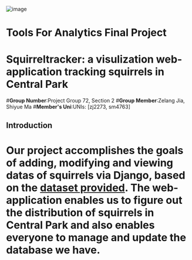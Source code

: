 ![image](https://github.com/ShiyueMasm4763/Squirreltrack/mysite/raw/master/image_folder/squirrel.jpg)
# Tools For Analytics Final Project
# Squirreltracker: a visulization web-application tracking squirrels in Central Park

#**Group Number**:Project Group 72, Section 2
#**Group Member**:Zelang Jia, Shiyue Ma
#**Member's Uni**:UNIs: [zj2273, sm4763]

## Introduction

Our project accomplishes the goals of adding, modifying and viewing datas of squirrels via Django, based on the [**dataset provided**](https://github.com/ShiyueMasm4763/Squirreltrack/blob/master/mysite/squirrel_track_data.csv). The web-application enables us to figure out the distribution of squirrels in Central Park and also enables everyone to manage and update the database we have.
=======

